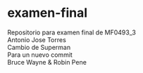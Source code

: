 # examen-final
Repositorio para examen final de MF0493_3  
Antonio Jose Torres  
Cambio de Superman  
Para un nuevo commit  
Bruce Wayne & Robin
Pene